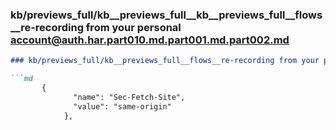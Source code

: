### kb/previews_full/kb__previews_full__kb__previews_full__flows__re-recording from your personal account@auth.har.part010.md.part001.md.part002.md

```md
### kb/previews_full/kb__previews_full__flows__re-recording from your personal account@auth.har.part010.md.part001.md (part 002)

```md
       {
              "name": "Sec-Fetch-Site",
              "value": "same-origin"
            },
     
```

```

```
